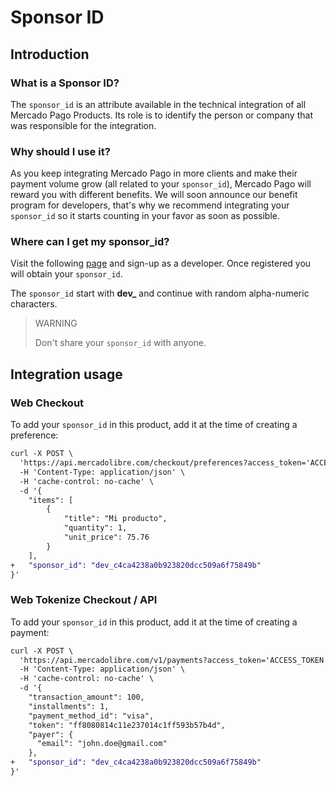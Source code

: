 # Sponsor ID

## Introduction

### What is a Sponsor ID?

The `sponsor_id` is an attribute available in the technical integration of all Mercado Pago Products. Its role is to identify the person or company that was responsible for the integration.

### Why should I use it?

As you keep integrating Mercado Pago in more clients and make their payment volume grow (all related to your `sponsor_id`), Mercado Pago will reward you with different benefits. We will soon announce our benefit program for developers, that's why we recommend integrating your `sponsor_id` so it starts counting in your favor as soon as possible. 

### Where can I get my sponsor_id?

Visit the following [page](#) and sign-up as a developer.
Once registered you will obtain your `sponsor_id`.

The `sponsor_id` start with **dev_** and continue with random alpha-numeric characters.

> WARNING
>
> Don't share your `sponsor_id` with anyone.

## Integration usage

### Web Checkout

To add your `sponsor_id` in this product, add it at the time of creating a preference:

```diff
curl -X POST \
  'https://api.mercadolibre.com/checkout/preferences?access_token='ACCESS_TOKEN' \
  -H 'Content-Type: application/json' \
  -H 'cache-control: no-cache' \
  -d '{
    "items": [
        {
            "title": "Mi producto",
            "quantity": 1,
            "unit_price": 75.76
        }
    ],
+   "sponsor_id": "dev_c4ca4238a0b923820dcc509a6f75849b"
}'
```

### Web Tokenize Checkout / API

To add your `sponsor_id` in this product, add it at the time of creating a payment:

```diff
curl -X POST \
  'https://api.mercadolibre.com/v1/payments?access_token='ACCESS_TOKEN' \
  -H 'Content-Type: application/json' \
  -H 'cache-control: no-cache' \
  -d '{
    "transaction_amount": 100,
    "installments": 1,
    "payment_method_id": "visa",
    "token": "ff8080814c11e237014c1ff593b57b4d",
    "payer": {
      "email": "john.doe@gmail.com"
    },
+   "sponsor_id": "dev_c4ca4238a0b923820dcc509a6f75849b"
}'
```